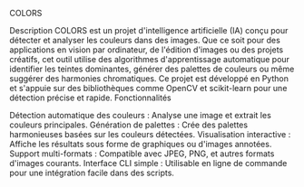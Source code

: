 COLORS




Description
COLORS est un projet d'intelligence artificielle (IA) conçu pour détecter et analyser les couleurs dans des images. Que ce soit pour des applications en vision par ordinateur, de l'édition d'images ou des projets créatifs, cet outil utilise des algorithmes d'apprentissage automatique pour identifier les teintes dominantes, générer des palettes de couleurs ou même suggérer des harmonies chromatiques.
Ce projet est développé en Python et s'appuie sur des bibliothèques comme OpenCV et scikit-learn pour une détection précise et rapide.
Fonctionnalités

Détection automatique des couleurs : Analyse une image et extrait les couleurs principales.
Génération de palettes : Crée des palettes harmonieuses basées sur les couleurs détectées.
Visualisation interactive : Affiche les résultats sous forme de graphiques ou d'images annotées.
Support multi-formats : Compatible avec JPEG, PNG, et autres formats d'images courants.
Interface CLI simple : Utilisable en ligne de commande pour une intégration facile dans des scripts.
